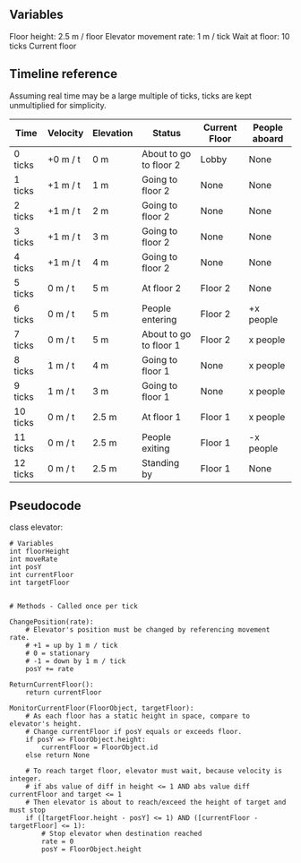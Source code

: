 Variables
----------
Floor height: 2.5 m / floor
Elevator movement rate: 1 m / tick
Wait at floor: 10 ticks
Current floor

Timeline reference
-------------------
Assuming real time may be a large multiple of ticks, ticks are kept unmultiplied for simplicity.

Time | Velocity	| Elevation | Status | Current Floor | People aboard
---- | -------- | --------- | ------ | ------------- | -------------
0 ticks |  +0 m / t |  0 m |  About to go to floor 2  |  Lobby  |  None
1 ticks |  +1 m / t |  1 m  | Going to floor 2  |  None  |  None
2 ticks |  +1 m / t |  2 m  | Going to floor 2  |  None  |  None
3 ticks |  +1 m / t |  3 m | Going to floor 2  |  None  | None
4 ticks |  +1 m / t |  4 m | Going to floor 2  |  None  | None
5 ticks |  0 m / t |  5 m  | At floor 2  |  Floor 2  |  None
6 ticks |  0 m / t |  5 m  | People entering  |  Floor 2  |  +x people
7 ticks |  0 m / t |  5 m  | About to go to floor 1  |  Floor 2  | x people
8 ticks |  1 m / t |  4 m  | Going to floor 1  |  None  |  x people
9 ticks |  1 m / t |  3 m  | Going to floor 1  |  None  |  x people
10 ticks | 0 m / t |  2.5 m  | At floor 1  |  Floor 1  |  x people
11 ticks | 0 m / t |  2.5 m  | People exiting  | Floor 1  | -x people
12 ticks | 0 m / t |  2.5 m  | Standing by  | Floor 1  |  None

Pseudocode
----------

class elevator:	
	
	# Variables
	int floorHeight
	int moveRate
	int posY
	int currentFloor	
	int targetFloor
	

	# Methods - Called once per tick
	
	ChangePosition(rate):
		# Elevator's position must be changed by referencing movement rate.
		# +1 = up by 1 m / tick
		# 0 = stationary
		# -1 = down by 1 m / tick
		posY += rate
		
	ReturnCurrentFloor():
		return currentFloor

	MonitorCurrentFloor(FloorObject, targetFloor):
		# As each floor has a static height in space, compare to elevator's height.
		# Change currentFloor if posY equals or exceeds floor.
		if posY => FloorObject.height:
			currentFloor = FloorObject.id
		else return None
	
		# To reach target floor, elevator must wait, because velocity is integer.
		# if abs value of diff in height <= 1 AND abs value diff currentFloor and target <= 1
		# Then elevator is about to reach/exceed the height of target and must stop
		if ([targetFloor.height - posY] <= 1) AND ([currentFloor - targetFloor] <= 1):
			# Stop elevator when destination reached
			rate = 0
			posY = FloorObject.height	
		
				
